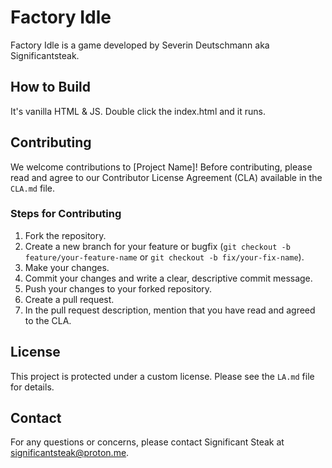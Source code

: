 # Factory Idle

Factory Idle is a game developed by Severin Deutschmann aka Significantsteak.

## How to Build

It's vanilla HTML & JS. Double click the index.html and it runs.

## Contributing

We welcome contributions to [Project Name]! Before contributing, please read and agree to our Contributor License Agreement (CLA) available in the `CLA.md` file.

### Steps for Contributing

1. Fork the repository.
2. Create a new branch for your feature or bugfix (`git checkout -b feature/your-feature-name` or `git checkout -b fix/your-fix-name`).
3. Make your changes.
4. Commit your changes and write a clear, descriptive commit message.
5. Push your changes to your forked repository.
6. Create a pull request.
7. In the pull request description, mention that you have read and agreed to the CLA.

## License

This project is protected under a custom license. Please see the `LA.md` file for details.

## Contact

For any questions or concerns, please contact Significant Steak at significantsteak@proton.me.
